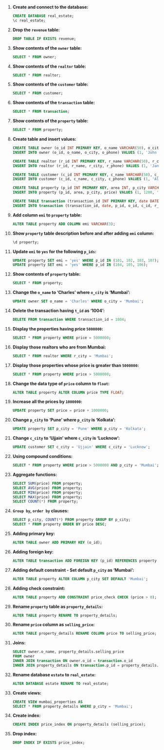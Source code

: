 1. **Create and connect to the database:**
   ```sql
   CREATE DATABASE real_estate;
   \c real_estate;
   ```

2. **Drop the `revenue` table:**
   ```sql
   DROP TABLE IF EXISTS revenue;
   ```

3. **Show contents of the `owner` table:**
   ```sql
   SELECT * FROM owner;
   ```

4. **Show contents of the `realtor` table:**
   ```sql
   SELECT * FROM realtor;
   ```

5. **Show contents of the `customer` table:**
   ```sql
   SELECT * FROM customer;
   ```

6. **Show contents of the `transaction` table:**
   ```sql
   SELECT * FROM transaction;
   ```

7. **Show contents of the `property` table:**
   ```sql
   SELECT * FROM property;
   ```

8. **Create table and insert values:**
   ```sql
   CREATE TABLE owner (o_id INT PRIMARY KEY, o_name VARCHAR(50), o_city VARCHAR(50), o_phone VARCHAR(15));
   INSERT INTO owner (o_id, o_name, o_city, o_phone) VALUES (1, 'John Doe', 'Mumbai', '9876543210');

   CREATE TABLE realtor (r_id INT PRIMARY KEY, r_name VARCHAR(50), r_city VARCHAR(50), r_phone VARCHAR(15));
   INSERT INTO realtor (r_id, r_name, r_city, r_phone) VALUES (1, 'Jane Smith', 'Mumbai', '9876543211');

   CREATE TABLE customer (c_id INT PRIMARY KEY, c_name VARCHAR(50), c_city VARCHAR(50), c_phone VARCHAR(15));
   INSERT INTO customer (c_id, c_name, c_city, c_phone) VALUES (1, 'Alice Brown', 'Delhi', '9876543212');

   CREATE TABLE property (p_id INT PRIMARY KEY, area INT, p_city VARCHAR(50), price INT);
   INSERT INTO property (p_id, area, p_city, price) VALUES (1, 1200, 'Mumbai', 5000000);

   CREATE TABLE transaction (transaction_id INT PRIMARY KEY, date DATE, p_id INT, o_id INT, c_id INT, r_id INT);
   INSERT INTO transaction (transaction_id, date, p_id, o_id, c_id, r_id) VALUES (1, '2023-08-15', 1, 1, 1, 1);
   ```

9. **Add column `emi` to `property` table:**
   ```sql
   ALTER TABLE property ADD COLUMN emi VARCHAR(3);
   ```

10. **Show `property` table description before and after adding `emi` column:**
    ```sql
    \d property;
    ```

11. **Update `emi` to `yes` for the following `p_ids`:**
    ```sql
    UPDATE property SET emi = 'yes' WHERE p_id IN (101, 102, 103, 107);
    UPDATE property SET emi = 'yes' WHERE p_id IN (104, 105, 106);
    ```

12. **Show contents of `property` table:**
    ```sql
    SELECT * FROM property;
    ```

13. **Change the `o_name` to ‘Charles’ where `o_city` is ‘Mumbai’:**
    ```sql
    UPDATE owner SET o_name = 'Charles' WHERE o_city = 'Mumbai';
    ```

14. **Delete the transaction having `t_id` as ‘1004’:**
    ```sql
    DELETE FROM transaction WHERE transaction_id = 1004;
    ```

15. **Display the properties having price `5000000`:**
    ```sql
    SELECT * FROM property WHERE price = 5000000;
    ```

16. **Display those realtors who are from Mumbai:**
    ```sql
    SELECT * FROM realtor WHERE r_city = 'Mumbai';
    ```

17. **Display those properties whose price is greater than `5000000`:**
    ```sql
    SELECT * FROM property WHERE price > 5000000;
    ```

18. **Change the data type of `price` column to `float`:**
    ```sql
    ALTER TABLE property ALTER COLUMN price TYPE FLOAT;
    ```

19. **Increase all the prices by `1000000`:**
    ```sql
    UPDATE property SET price = price + 1000000;
    ```

20. **Change `p_city` to ‘Pune’ where `p_city` is ‘Kolkata’:**
    ```sql
    UPDATE property SET p_city = 'Pune' WHERE p_city = 'Kolkata';
    ```

21. **Change `c_city` to ‘Ujjain’ where `c_city` is ‘Lucknow’:**
    ```sql
    UPDATE customer SET c_city = 'Ujjain' WHERE c_city = 'Lucknow';
    ```

22. **Using compound conditions:**
    ```sql
    SELECT * FROM property WHERE price > 5000000 AND p_city = 'Mumbai';
    ```

23. **Aggregate functions:**
    ```sql
    SELECT SUM(price) FROM property;
    SELECT AVG(price) FROM property;
    SELECT MIN(price) FROM property;
    SELECT MAX(price) FROM property;
    SELECT COUNT(*) FROM property;
    ```

24. **`Group by`, `order by` clauses:**
    ```sql
    SELECT p_city, COUNT(*) FROM property GROUP BY p_city;
    SELECT * FROM property ORDER BY price DESC;
    ```

25. **Adding primary key:**
    ```sql
    ALTER TABLE owner ADD PRIMARY KEY (o_id);
    ```

26. **Adding foreign key:**
    ```sql
    ALTER TABLE transaction ADD FOREIGN KEY (p_id) REFERENCES property (p_id);
    ```

27. **Adding default constraint - Set default `p_city` as ‘Mumbai’:**
    ```sql
    ALTER TABLE property ALTER COLUMN p_city SET DEFAULT 'Mumbai';
    ```

28. **Adding check constraint:**
    ```sql
    ALTER TABLE property ADD CONSTRAINT price_check CHECK (price > 0);
    ```

29. **Rename `property` table as `property_details`:**
    ```sql
    ALTER TABLE property RENAME TO property_details;
    ```

30. **Rename `price` column as `selling_price`:**
    ```sql
    ALTER TABLE property_details RENAME COLUMN price TO selling_price;
    ```

31. **Joins:**
    ```sql
    SELECT owner.o_name, property_details.selling_price
    FROM owner
    INNER JOIN transaction ON owner.o_id = transaction.o_id
    INNER JOIN property_details ON transaction.p_id = property_details.p_id;
    ```

32. **Rename database `estate` to `real_estate`:**
    ```sql
    ALTER DATABASE estate RENAME TO real_estate;
    ```

33. **Create views:**
    ```sql
    CREATE VIEW mumbai_properties AS
    SELECT * FROM property_details WHERE p_city = 'Mumbai';
    ```

34. **Create index:**
    ```sql
    CREATE INDEX price_index ON property_details (selling_price);
    ```

35. **Drop index:**
    ```sql
    DROP INDEX IF EXISTS price_index;
    ```
